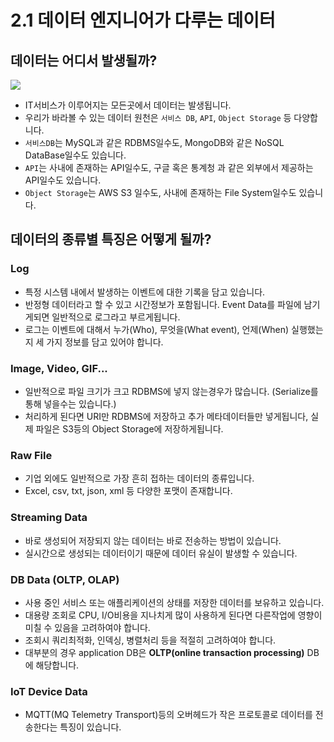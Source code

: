 # 2.1 데이터 엔지니어가 다루는 데이터

## 데이터는 어디서 발생될까?

<img src="./images/sub_page1_1.png" align="center">

- IT서비스가 이루어지는 모든곳에서 데이터는 발생됩니다.
- 우리가 바라볼 수 있는 데이터 원천은 `서비스 DB`, `API`, `Object Storage` 등 다양합니다.
- `서비스DB`는 MySQL과 같은 RDBMS일수도, MongoDB와 같은 NoSQL DataBase일수도 있습니다.
- `API`는 사내에 존재하는 API일수도, 구글 혹은 통계청 과 같은 외부에서 제공하는 API일수도 있습니다.
- `Object Storage`는 AWS S3 일수도, 사내에 존재하는 File System일수도 있습니다.

## 데이터의 종류별 특징은 어떻게 될까?

### Log

- 특정 시스템 내에서 발생하는 이벤트에 대한 기록을 담고 있습니다.
- 반정형 데이터라고 할 수 있고 시간정보가 포함됩니다. Event Data를 파일에 남기게되면 일반적으로 로그라고 부르게됩니다.
- 로그는 이벤트에 대해서 누가(Who), 무엇을(What event), 언제(When) 실행했는지 세 가지 정보를 담고 있어야 합니다.

### Image, Video, GIF...

- 일반적으로 파일 크기가 크고 RDBMS에 넣지 않는경우가 많습니다. (Serialize를 통해 넣을수는 있습니다.)
- 처리하게 된다면 URI만 RDBMS에 저장하고 추가 메타데이터들만 넣게됩니다, 실제 파일은 S3등의 Object Storage에 저장하게됩니다.

### Raw File

- 기업 외에도 일반적으로 가장 흔히 접하는 데이터의 종류입니다.
- Excel, csv, txt, json, xml 등 다양한 포맷이 존재합니다.

### Streaming Data

- 바로 생성되어 저장되지 않는 데이터는 바로 전송하는 방법이 있습니다.
- 실시간으로 생성되는 데이터이기 때문에 데이터 유실이 발생할 수 있습니다.

### DB Data (OLTP, OLAP)

- 사용 중인 서비스 또는 애플리케이션의 상태를 저장한 데이터를 보유하고 있습니다.
- 대용량 조회로 CPU, I/O비용을 지나치게 많이 사용하게 된다면 다른작업에 영향이 미칠 수 있음을 고려하여야 합니다.
- 조회시 쿼리최적화, 인덱싱, 병렬처리 등을 적절히 고려하여야 합니다.
- 대부분의 경우 application DB은 **OLTP(online transaction processing)** DB에 해당합니다.

### IoT Device Data

- MQTT(MQ Telemetry Transport)등의 오버헤드가 작은 프로토콜로 데이터를 전송한다는 특징이 있습니다.


<script src="https://utteranc.es/client.js"
        repo="ehddnr301/data-engineering-for-everybody"
        issue-term="pathname"
        label="comments"
        theme="preferred-color-scheme"
        crossorigin="anonymous"
        async>
</script>